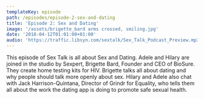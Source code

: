 ```yaml
---
templateKey: episode
path: /episodes/episode-2-sex-and-dating
title: 'Episode 2: Sex and Dating'
image: '/assets/brigette_bard arms crossed, smiling.jpg'
date: '2018-04-12T01:01:00+01:00'
audio: 'https://traffic.libsyn.com/sextalk/Sex_Talk_Podcast_Preview.mp3'
---
```

This episode of Sex Talk is all about Sex and Dating. Adele and Hilary are joined in the studio by Sexpert, Brigette Bard, Founder and CEO of BioSure. They create home testing kits for HIV. Brigette talks all about dating and why people should talk more openly about sex. Hilary and Adele also chat with Jack Harrison-Quintana, Director of Grindr for Equality, who tells them all about the work the dating app is doing to promote safe sexual health.
